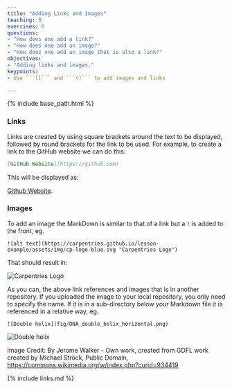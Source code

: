```yaml
---
title: "Adding Links and Images"
teaching: 0
exercises: 0
questions:
- "How does one add a link?"
- "How does one add an image?"
- "How does one add an image that is also a link?"
objectives:
- "Adding links and images."
keypoints:
- Use ```[]``` and ```()``` to add images and links

---
```


{% include base_path.html %}

### Links
Links are created by using square brackets around the text to be displayed, followed by round brackets for the link to be used. For example, to create a link to the GitHub website we can do this:

~~~markdown
[GitHub Website](https://github.com)
~~~
This will be displayed as:

[Github Website](https://github.com).

### Images
To add an image the MarkDown is similar to that of a link but a ```!``` is added to the front, eg. 
```
![alt text](https://carpentries.github.io/lesson-example/assets/img/cp-logo-blue.svg "Carpentries Logo")
```

That should result in:

![Carpentries Logo](https://carpentries.github.io/lesson-example/assets/img/cp-logo-blue.svg "Carpentries Logo")

As you can, the above link references and images that is in another repository. If you uploaded the image to your local repository, you only need to specify the name. If it is in a sub-directory below your Markdown file it is referenced in a relative way, eg.
```
![Double helix](fig/DNA_double_helix_horizontal.png)
```
![Double helix]({{relative_root_path}}/fig/DNA_double_helix_horizontal.png)

Image Credit: By Jerome Walker - Own work, created from GDFL work created by Michael Ströck, Public Domain, https://commons.wikimedia.org/w/index.php?curid=934419

{% include links.md %}

